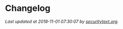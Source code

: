 # Changelog

_Last updated at 2018-11-01 07:30:07 by [securitytext.org](https://securitytext.org)._
